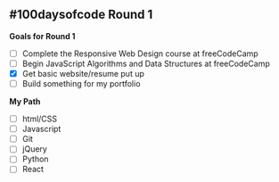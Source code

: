 ## #100daysofcode Round 1

**Goals for Round 1**
- [ ] Complete the Responsive Web Design course at freeCodeCamp
- [ ] Begin JavaScript Algorithms and Data Structures at freeCodeCamp
- [x] Get basic website/resume put up
- [ ] Build something for my portfolio

**My Path**
- [ ] html/CSS
- [ ] Javascript
- [ ] Git
- [ ] jQuery
- [ ] Python
- [ ] React

<!---
AngelaBowen/AngelaBowen is a ✨ special ✨ repository because its `README.md` (this file) appears on your GitHub profile.
You can click the Preview link to take a look at your changes.
--->
